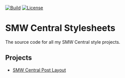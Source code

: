 [![Build](https://travis-ci.com/ExE-Boss/smwc-style.svg?branch=master)](https://travis-ci.com/ExE-Boss/smwc-style)
[![License](https://img.shields.io/github/license/ExE-Boss/smwc-style.svg)](https://github.com/ExE-Boss/smwc-style/blob/master/LICENSE)

SMW Central Stylesheets
=======================

The source code for all my SMW Central style projects.

Projects
--------

- [SMW Central Post Layout](src/post-layout/)
